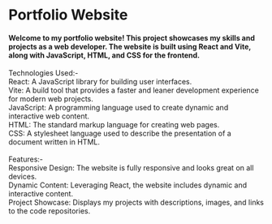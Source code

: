 <h1>Portfolio Website</h1>

<h4>Welcome to my portfolio website! This project showcases my skills and projects as a web developer. The website is built using React and Vite, along with JavaScript, HTML, and CSS for the frontend.</h4>

<p>Technologies Used:-<br>
React: A JavaScript library for building user interfaces.<br>
Vite: A build tool that provides a faster and leaner development experience for modern web projects.<br>
JavaScript: A programming language used to create dynamic and interactive web content.<br>
HTML: The standard markup language for creating web pages.<br>
CSS: A stylesheet language used to describe the presentation of a document written in HTML.<br>
<br>Features:-<br>
Responsive Design: The website is fully responsive and looks great on all devices.<br>
Dynamic Content: Leveraging React, the website includes dynamic and interactive content.<br>
Project Showcase: Displays my projects with descriptions, images, and links to the code repositories.</p><br>
